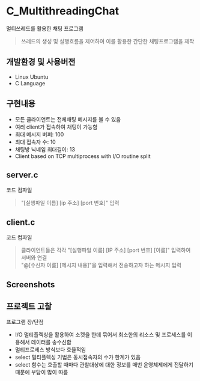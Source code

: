 # C_MultithreadingChat
멀티쓰레드를 활용한 채팅 프로그램
> 쓰레드의 생성 및 실행흐름을 제어하여 이를 활용한 간단한 채팅프로그램을 제작

## 개발환경 및 사용버전
- Linux Ubuntu
- C Language

## 구현내용
- 모든 클라이언트는 전체채팅 메시지를 볼 수 있음
- 여러 client가 접속하여 채팅이 가능함
- 최대 메시지 버퍼: 100
- 최대 접속자 수: 10
- 채팅방 닉네임 최대길이: 13
- Client based on TCP multiprocess with I/O routine split

## server.c
코드 컴파일
> "[실행파일 이름] [ip 주소] [port 번호]" 입력

## client.c
코드 컴파일
> 클라이언트들은 각각 "[실행파일 이름] [IP 주소] [port 번호] [이름]" 입력하여 서버와 연결<br>
> "@[수신자 이름] [메시지 내용]"을 입력해서 전송하고자 하는 메시지 입력<br>

## Screenshots

## 프로젝트 고찰
프로그램 장/단점
- I/O 멀티플렉싱을 활용하여 소켓을 한데 묶어서 최소한의 리소스 및 프로세스를 이용해서 데이터를 송수신함<br>
- 멀티프로세스 방식보다 효율적임<br>
- select 멀티플렉싱 기법은 동시접속자의 수가 한계가 있음<br>
- select 함수는 호출할 때마다 관찰대상에 대한 정보를 매번 운영체제에게 전달하기때문에 부담이 많이 따름<br>
